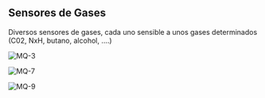 ## Sensores de Gases

Diversos sensores de gases, cada uno sensible a unos gases determinados (C02, NxH, butano, alcohol, ....)

![MQ-3](./images/MQ-3.png)

![MQ-7](./images/MQ-7.png)

![MQ-9](./images/MQ-9.png)
